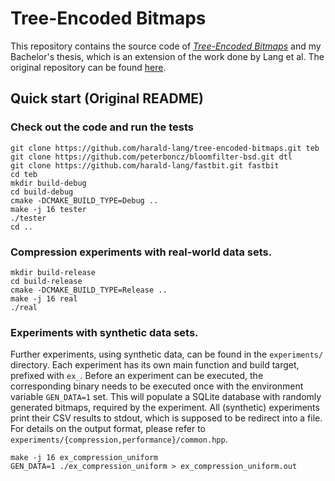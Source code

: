 # Tree-Encoded Bitmaps

This repository contains the source code of
[*Tree-Encoded Bitmaps*](http://db.in.tum.de/~lang/papers/tebs.pdf)
and my Bachelor's thesis, which is an extension of the work done by Lang et al.
The original repository can be found [here](https://github.com/harald-lang/tree-encoded-bitmaps).

## Quick start (Original README)

### Check out the code and run the tests
```
git clone https://github.com/harald-lang/tree-encoded-bitmaps.git teb
git clone https://github.com/peterboncz/bloomfilter-bsd.git dtl
git clone https://github.com/harald-lang/fastbit.git fastbit
cd teb
mkdir build-debug
cd build-debug
cmake -DCMAKE_BUILD_TYPE=Debug ..
make -j 16 tester
./tester
cd ..
```

### Compression experiments with real-world data sets.
```
mkdir build-release
cd build-release
cmake -DCMAKE_BUILD_TYPE=Release ..
make -j 16 real
./real
```

### Experiments with synthetic data sets.

Further experiments, using synthetic data, can be found in the `experiments/` directory.
Each experiment has its own main function and build target, prefixed with `ex_`.
Before an experiment can be executed, the corresponding binary needs to be executed once with the
 environment variable `GEN_DATA=1` set.
This will populate a SQLite database with randomly generated bitmaps, required by the experiment.
All (synthetic) experiments print their CSV results to stdout, which is supposed to be redirect
 into a file.
For details on the output format, please refer to `experiments/{compression,performance}/common.hpp`.

```
make -j 16 ex_compression_uniform
GEN_DATA=1 ./ex_compression_uniform > ex_compression_uniform.out 
```
